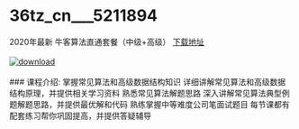 # 36tz_cn___5211894
2020年最新 牛客算法直通套餐（中级+高级）
[下载地址](http://www.36tz.cn/article/5211894 "下载地址")
<br/></br>[![download](http://36tz.cn/muke_img/2020_04_2-23-300x207.png "下载地址")](http://www.36tz.cn/article/5211894 "下载地址")
<br/></br>### 课程介绍:
掌握常见算法和高级数据结构知识
详细讲解常见算法和高级数据结构原理，并提供相关学习资料
熟悉常见算法解题思路
深入讲解常见算法典型例题解题思路，并提供最优解和代码
熟练掌握中等难度公司笔面试题目
每节课都有配套练习帮你巩固提高，并提供答疑辅导


